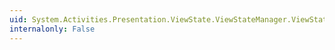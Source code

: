 ```yaml
---
uid: System.Activities.Presentation.ViewState.ViewStateManager.ViewStateData
internalonly: False
---
```

